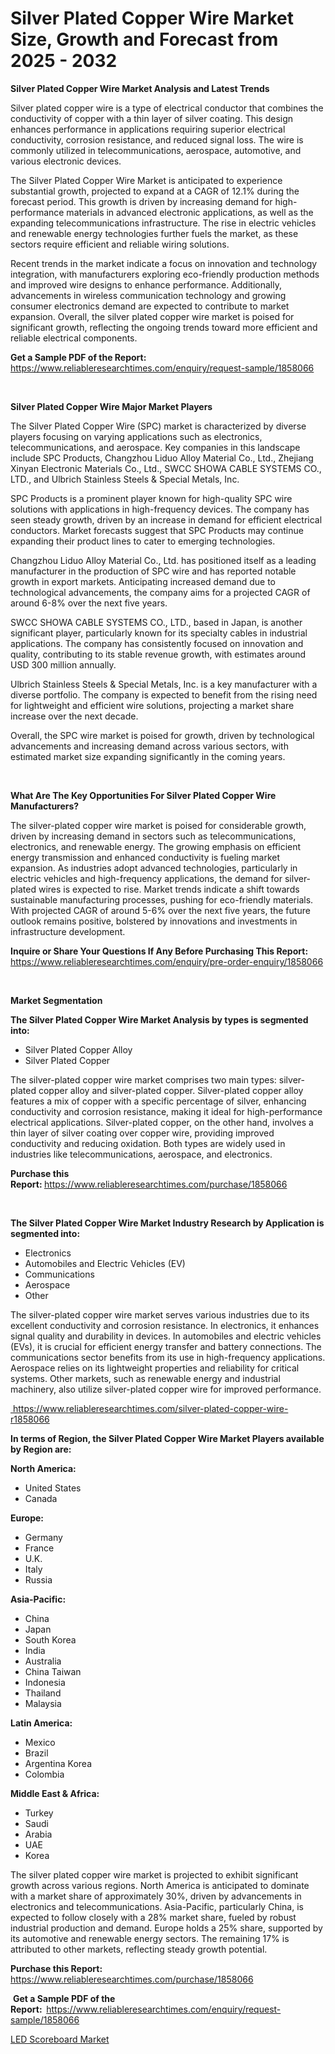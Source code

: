 <p><h1>Silver Plated Copper Wire Market Size, Growth and Forecast from 2025 - 2032</h1></p><p><strong>Silver Plated Copper Wire Market Analysis and Latest Trends</strong></p>
<p><p>Silver plated copper wire is a type of electrical conductor that combines the conductivity of copper with a thin layer of silver coating. This design enhances performance in applications requiring superior electrical conductivity, corrosion resistance, and reduced signal loss. The wire is commonly utilized in telecommunications, aerospace, automotive, and various electronic devices.</p><p>The Silver Plated Copper Wire Market is anticipated to experience substantial growth, projected to expand at a CAGR of 12.1% during the forecast period. This growth is driven by increasing demand for high-performance materials in advanced electronic applications, as well as the expanding telecommunications infrastructure. The rise in electric vehicles and renewable energy technologies further fuels the market, as these sectors require efficient and reliable wiring solutions.</p><p>Recent trends in the market indicate a focus on innovation and technology integration, with manufacturers exploring eco-friendly production methods and improved wire designs to enhance performance. Additionally, advancements in wireless communication technology and growing consumer electronics demand are expected to contribute to market expansion. Overall, the silver plated copper wire market is poised for significant growth, reflecting the ongoing trends toward more efficient and reliable electrical components.</p></p>
<p><strong>Get a Sample PDF of the Report:&nbsp;</strong> <a href="https://www.reliableresearchtimes.com/enquiry/request-sample/1858066?utm_campaign=3281&utm_medium=2&utm_source=Github&utm_content=ia&utm_term=06042025&utm_id=silver-plated-copper-wire">https://www.reliableresearchtimes.com/enquiry/request-sample/1858066</a></p>
<p>&nbsp;</p>
<p><strong>Silver Plated Copper Wire Major Market Players</strong></p>
<p><p>The Silver Plated Copper Wire (SPC) market is characterized by diverse players focusing on varying applications such as electronics, telecommunications, and aerospace. Key companies in this landscape include SPC Products, Changzhou Liduo Alloy Material Co., Ltd., Zhejiang Xinyan Electronic Materials Co., Ltd., SWCC SHOWA CABLE SYSTEMS CO., LTD., and Ulbrich Stainless Steels & Special Metals, Inc.</p><p>SPC Products is a prominent player known for high-quality SPC wire solutions with applications in high-frequency devices. The company has seen steady growth, driven by an increase in demand for efficient electrical conductors. Market forecasts suggest that SPC Products may continue expanding their product lines to cater to emerging technologies.</p><p>Changzhou Liduo Alloy Material Co., Ltd. has positioned itself as a leading manufacturer in the production of SPC wire and has reported notable growth in export markets. Anticipating increased demand due to technological advancements, the company aims for a projected CAGR of around 6-8% over the next five years.</p><p>SWCC SHOWA CABLE SYSTEMS CO., LTD., based in Japan, is another significant player, particularly known for its specialty cables in industrial applications. The company has consistently focused on innovation and quality, contributing to its stable revenue growth, with estimates around USD 300 million annually.</p><p>Ulbrich Stainless Steels & Special Metals, Inc. is a key manufacturer with a diverse portfolio. The company is expected to benefit from the rising need for lightweight and efficient wire solutions, projecting a market share increase over the next decade.</p><p>Overall, the SPC wire market is poised for growth, driven by technological advancements and increasing demand across various sectors, with estimated market size expanding significantly in the coming years.</p></p>
<p>&nbsp;</p>
<p><strong>What Are The Key Opportunities For Silver Plated Copper Wire Manufacturers?</strong></p>
<p><p>The silver-plated copper wire market is poised for considerable growth, driven by increasing demand in sectors such as telecommunications, electronics, and renewable energy. The growing emphasis on efficient energy transmission and enhanced conductivity is fueling market expansion. As industries adopt advanced technologies, particularly in electric vehicles and high-frequency applications, the demand for silver-plated wires is expected to rise. Market trends indicate a shift towards sustainable manufacturing processes, pushing for eco-friendly materials. With projected CAGR of around 5-6% over the next five years, the future outlook remains positive, bolstered by innovations and investments in infrastructure development.</p></p>
<p><strong>Inquire or Share Your Questions If Any Before Purchasing This Report:</strong> <a href="https://www.reliableresearchtimes.com/enquiry/pre-order-enquiry/1858066?utm_campaign=3281&utm_medium=2&utm_source=Github&utm_content=ia&utm_term=06042025&utm_id=silver-plated-copper-wire">https://www.reliableresearchtimes.com/enquiry/pre-order-enquiry/1858066</a></p>
<p>&nbsp;</p>
<p><strong>Market Segmentation</strong></p>
<p><strong>The Silver Plated Copper Wire Market Analysis by types is segmented into:</strong></p>
<p><ul><li>Silver Plated Copper Alloy</li><li>Silver Plated Copper</li></ul></p>
<p><p>The silver-plated copper wire market comprises two main types: silver-plated copper alloy and silver-plated copper. Silver-plated copper alloy features a mix of copper with a specific percentage of silver, enhancing conductivity and corrosion resistance, making it ideal for high-performance electrical applications. Silver-plated copper, on the other hand, involves a thin layer of silver coating over copper wire, providing improved conductivity and reducing oxidation. Both types are widely used in industries like telecommunications, aerospace, and electronics.</p></p>
<p><strong>Purchase this Report:&nbsp;</strong><a href="https://www.reliableresearchtimes.com/purchase/1858066?utm_campaign=3281&utm_medium=2&utm_source=Github&utm_content=ia&utm_term=06042025&utm_id=silver-plated-copper-wire">https://www.reliableresearchtimes.com/purchase/1858066</a></p>
<p>&nbsp;</p>
<p><strong>The Silver Plated Copper Wire Market Industry Research by Application is segmented into:</strong></p>
<p><ul><li>Electronics</li><li>Automobiles and Electric Vehicles (EV)</li><li>Communications</li><li>Aerospace</li><li>Other</li></ul></p>
<p><p>The silver-plated copper wire market serves various industries due to its excellent conductivity and corrosion resistance. In electronics, it enhances signal quality and durability in devices. In automobiles and electric vehicles (EVs), it is crucial for efficient energy transfer and battery connections. The communications sector benefits from its use in high-frequency applications. Aerospace relies on its lightweight properties and reliability for critical systems. Other markets, such as renewable energy and industrial machinery, also utilize silver-plated copper wire for improved performance.</p></p>
<p><a href="https://www.reliableresearchtimes.com/silver-plated-copper-wire-r1858066?utm_campaign=3281&utm_medium=2&utm_source=Github&utm_content=ia&utm_term=06042025&utm_id=silver-plated-copper-wire">&nbsp;https://www.reliableresearchtimes.com/silver-plated-copper-wire-r1858066</a></p>
<p><strong>In terms of Region, the Silver Plated Copper Wire Market Players available by Region are:</strong></p>
<p>
    <p> <strong> North America: </strong>
        <ul>
            <li>United States</li>
            <li>Canada</li>
        </ul>
        </p> 
    <p> <strong> Europe: </strong>
        <ul>
            <li>Germany</li>
            <li>France</li>
            <li>U.K.</li>
            <li>Italy</li>
            <li>Russia</li>
        </ul>
        </p> 
    <p> <strong> Asia-Pacific: </strong>
        <ul>
            <li>China</li>
            <li>Japan</li>
            <li>South Korea</li>
            <li>India</li>
            <li>Australia</li>
            <li>China Taiwan</li>
            <li>Indonesia</li>
            <li>Thailand</li>
            <li>Malaysia</li>
        </ul>
        </p> 
    <p> <strong> Latin America: </strong>
        <ul>
            <li>Mexico</li>
            <li>Brazil</li>
            <li>Argentina Korea</li>
            <li>Colombia</li>
        </ul>
        </p> 
    <p> <strong> Middle East & Africa: </strong>
        <ul>
            <li>Turkey</li>
            <li>Saudi</li>
            <li>Arabia</li>
            <li>UAE</li>
            <li>Korea</li>
        </ul>
    </p>
    </p>
<p><p>The silver plated copper wire market is projected to exhibit significant growth across various regions. North America is anticipated to dominate with a market share of approximately 30%, driven by advancements in electronics and telecommunications. Asia-Pacific, particularly China, is expected to follow closely with a 28% market share, fueled by robust industrial production and demand. Europe holds a 25% share, supported by its automotive and renewable energy sectors. The remaining 17% is attributed to other markets, reflecting steady growth potential.</p></p>
<p><strong>Purchase this Report: </strong><a href="https://www.reliableresearchtimes.com/purchase/1858066?utm_campaign=3281&utm_medium=2&utm_source=Github&utm_content=ia&utm_term=06042025&utm_id=silver-plated-copper-wire">https://www.reliableresearchtimes.com/purchase/1858066</a></p>
<p>&nbsp;<strong>Get a Sample PDF of the Report:&nbsp;&nbsp;</strong><a href="https://www.reliableresearchtimes.com/enquiry/request-sample/1858066?utm_campaign=3281&utm_medium=2&utm_source=Github&utm_content=ia&utm_term=06042025&utm_id=silver-plated-copper-wire">https://www.reliableresearchtimes.com/enquiry/request-sample/1858066</a></p>
<p><strong></strong></p>
<p><p><a href="https://github.com/chaiszepkadk/Market-Research-Report-List-1/blob/main/led-scoreboard-market.md?utm_campaign=3281&utm_medium=2&utm_source=Github&utm_content=ia&utm_term=06042025&utm_id=silver-plated-copper-wire">LED Scoreboard Market</a></p></p>